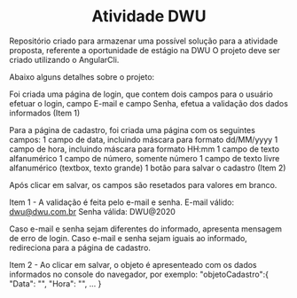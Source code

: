 <h1 align="center">Atividade DWU</h1>
Repositório criado para armazenar uma possível solução para a atividade proposta, referente a oportunidade de estágio na DWU
O projeto deve ser criado utilizando o AngularCli.

Abaixo alguns detalhes sobre o projeto:

Foi criada uma página de login, que contem dois campos para o usuário efetuar o login, campo E-mail e campo Senha, efetua a validação dos dados informados (Item 1)

Para a página de cadastro, foi criada uma página com os seguintes campos:
1 campo de data, incluindo máscara para formato dd/MM/yyyy
1 campo de hora, incluindo máscara para formato HH:mm
1 campo de texto alfanumérico
1 campo de número, somente número
1 campo de texto livre alfanumérico (textbox, texto grande)
1 botão para salvar o cadastro (Item 2)

Após clicar em salvar, os campos são resetados para valores em branco.


Item 1 - A validação é feita pelo e-mail e senha.
E-mail válido: dwu@dwu.com.br
Senha válida:  DWU@2020

Caso e-mail e senha sejam diferentes do informado, apresenta mensagem de erro de login.
Caso e-mail e senha sejam iguais ao informado, redireciona para a página de cadastro.

Item 2 - Ao clicar em salvar, o objeto é apresenteado com os dados informados no console do navegador, por exemplo:
"objetoCadastro":{
"Data": "",
"Hora": "",
...
}

